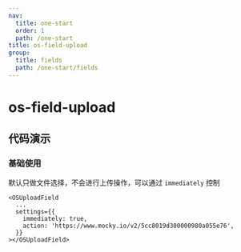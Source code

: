 ```yaml
---
nav:
  title: one-start
  order: 1
  path: /one-start
title: os-field-upload
group:
  title: fields
  path: /one-start/fields
---
```


# os-field-upload

## 代码演示

### 基础使用

默认只做文件选择，不会进行上传操作，可以通过 `immediately` 控制

```tsx | pure
<OSUploadField
  ...
  settings={{
    immediately: true,
    action: 'https://www.mocky.io/v2/5cc8019d300000980a055e76',
  }}
></OSUploadField>
```

<code src="../demos/field-upload/simple.tsx" />

<API exports='["Settings"]' src="../components/fields/upload.tsx"></API>
